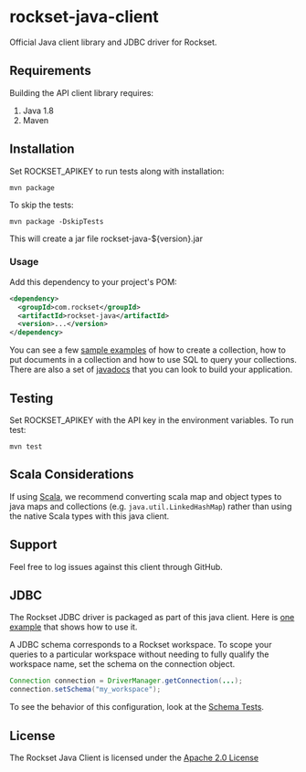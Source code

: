 # rockset-java-client

Official Java client library and JDBC driver for Rockset.

## Requirements

Building the API client library requires:
1. Java 1.8
2. Maven

## Installation

Set ROCKSET_APIKEY to run tests along with installation:
```
mvn package
```

To skip the tests:
```
mvn package -DskipTests
```

This will create a jar file rockset-java-${version}.jar

### Usage

Add this dependency to your project's POM:

```xml
<dependency>
  <groupId>com.rockset</groupId>
  <artifactId>rockset-java</artifactId>
  <version>...</version>
</dependency>
```

You can see a few [sample examples](https://github.com/rockset/rockset-java-client/blob/master/src/main/java/com/rockset/examples) of how to create a collection, how to put documents in a collection and how to use SQL to query your collections. There are also a set of [javadocs](https://rockset.com/docs/client/java/) that you can look to build your application.

## Testing
Set ROCKSET_APIKEY with the API key in the environment variables. To run test:
```
mvn test
```

## Scala Considerations

If using [Scala](https://www.scala-lang.org/), we recommend converting scala map and object types to java maps and collections (e.g. `java.util.LinkedHashMap`) rather than using the native Scala types with this java client.

## Support

Feel free to log issues against this client through GitHub.

## JDBC

The Rockset JDBC driver is packaged as part of this java client. Here is [one example](https://github.com/rockset/rockset-java-client/blob/master/src/test/java/com/rockset/jdbc/FirstExample.java) that shows how to use it.

A JDBC schema corresponds to a Rockset workspace. 
To scope your queries to a particular workspace without needing to fully qualify the workspace name, set the schema on the connection object.
```java
Connection connection = DriverManager.getConnection(...);
connection.setSchema("my_workspace");
```
To see the behavior of this configuration, look at the [Schema Tests](https://github.com/rockset/rockset-java-client/blob/master/src/test/java/com/rockset/jdbc/TestSchema.java).

## License

The Rockset Java Client is licensed under the [Apache 2.0 License](https://github.com/rockset/rockset-java-client/blob/master/LICENSE)

